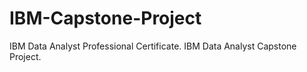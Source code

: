 # IBM-Capstone-Project
IBM Data Analyst Professional Certificate.
IBM Data Analyst Capstone Project.
